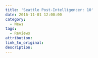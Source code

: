 ```yaml
---
title: 'Seattle Post-Intelligencer: 10'
date: 2016-11-01 12:00:00
category:
  - News
tags:
  - Reviews
attribution:
link_to_original:
description:
---
```

